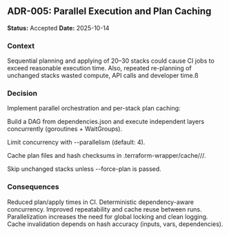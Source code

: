## ADR-005: Parallel Execution and Plan Caching

**Status:** Accepted
**Date:** 2025-10-14

### Context

Sequential planning and applying of 20–30 stacks could cause CI jobs to exceed reasonable execution time.
Also, repeated re-planning of unchanged stacks wasted compute, API calls and developer time.ß

### Decision

Implement parallel orchestration and per-stack plan caching:

Build a DAG from dependencies.json and execute independent layers concurrently (goroutines + WaitGroups).

Limit concurrency with --parallelism (default: 4).

Cache plan files and hash checksums in .terraform-wrapper/cache/<env>/<stack>/.

Skip unchanged stacks unless --force-plan is passed.

### Consequences

Reduced plan/apply times in CI.
Deterministic dependency-aware concurrency.
Improved repeatability and cache reuse between runs.
Parallelization increases the need for global locking and clean logging.
Cache invalidation depends on hash accuracy (inputs, vars, dependencies).